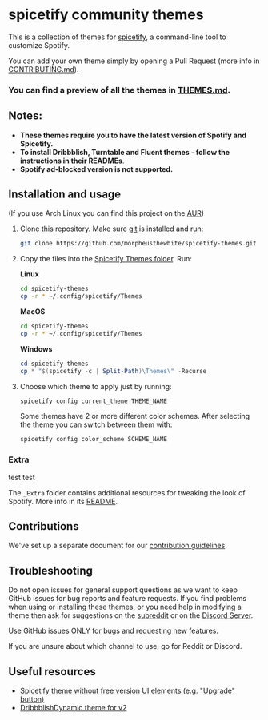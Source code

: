 # spicetify community themes

This is a collection of themes for [spicetify](https://github.com/khanhas/spicetify-cli), a command-line tool to customize Spotify.

You can add your own theme simply by opening a Pull Request (more info in [CONTRIBUTING.md](./CONTRIBUTING.md)).

### **You can find a preview of all the themes in [THEMES.md](./THEMES.md).**

## Notes:

*   **These themes require you to have the latest version of Spotify and Spicetify.**
*   **To install Dribbblish, Turntable and Fluent themes - follow the instructions in their READMEs**.
*   **Spotify ad-blocked version is not supported.**

## Installation and usage

(If you use Arch Linux you can find this project on the [AUR](https://aur.archlinux.org/packages/spicetify-themes-git/))

1.  Clone this repository. Make sure [git](https://git-scm.com/) is installed and run:
    ```bash
    git clone https://github.com/morpheusthewhite/spicetify-themes.git
    ```

2.  Copy the files into the [Spicetify Themes folder](https://github.com/khanhas/spicetify-cli/wiki/Customization#themes). Run:

    **Linux**

    ```bash
    cd spicetify-themes
    cp -r * ~/.config/spicetify/Themes
    ```

    **MacOS**

    ```bash
    cd spicetify-themes
    cp -r * ~/.config/spicetify/Themes
    ```

    **Windows**

    ```powershell
    cd spicetify-themes
    cp * "$(spicetify -c | Split-Path)\Themes\" -Recurse
    ```

3.  Choose which theme to apply just by running:
    ```bash
    spicetify config current_theme THEME_NAME
    ```
    Some themes have 2 or more different color schemes. After selecting the theme you can switch between them with:
    ```bash
    spicetify config color_scheme SCHEME_NAME
    ```

### Extra

test 
test


The `_Extra` folder contains additional resources for tweaking the look of
Spotify. More info in its [README](./\_Extra/README.md).

## Contributions

We've set up a separate document for our [contribution guidelines](./CONTRIBUTING.md).

## Troubleshooting

Do not open issues for general support questions as we want to keep GitHub issues for bug reports and feature requests. If you find problems when using or installing these themes, or you need help in modifying a theme then ask for suggestions on the [subreddit](https://www.reddit.com/r/spicetify/) or on the [Discord Server](https://discord.com/invite/VnevqPp2Rr).

Use GitHub issues ONLY for bugs and requesting new features.

If you are unsure about which channel to use, go for Reddit or Discord.

## Useful resources

*   [Spicetify theme without free version UI elements (e.g. "Upgrade" button)](https://github.com/Daksh777/SpotifyNoPremium)
*   [DribbblishDynamic theme for v2](https://github.com/JulienMaille/dribbblish-dynamic-theme)
